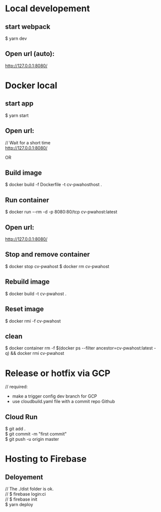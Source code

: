 # Local developement 
## start webpack 
$ yarn dev 
## Open url (auto): 
http://127.0.0.1:8080/ 

# Docker local 
## start app 
$ yarn start 
## Open url: 
// Wait for a short time  
http://127.0.0.1:8080/ 

OR 

## Build image 
$ docker build -f Dockerfile -t cv-pwahosthost . 
## Run container 
$ docker run --rm -d -p 8080:80/tcp cv-pwahost:latest 
## Open url: 
http://127.0.0.1:8080/ 
## Stop and remove container 
$ docker stop cv-pwahost 
$ docker rm cv-pwahost 
## Rebuild image 
$ docker build -t cv-pwahost . 
## Reset image 
$ docker rmi -f cv-pwahost 
## clean 
$ docker container rm -f $(docker ps --filter ancestor=cv-pwahost:latest -q) && docker rmi cv-pwahost 

# Release or hotfix via GCP 
// required: 
  - make a trigger config dev branch for GCP 
  - use cloudbuild.yaml file with a commit repo Github 
## Cloud Run 
$ git add .  
$ git commit -m "first commit"  
$ git push -u origin master  

# Hosting to Firebase 
## Deloyement 
// The ./dist folder is ok.  
// $ firebase login:ci  
// $ firebase init  
$ yarn deploy 

